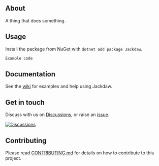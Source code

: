 ﻿## About

A thing that does something.

## Usage
Install the package from NuGet with `dotnet add package Jackdaw`.

```csharp
Example code
```

## Documentation
See the [wiki](https://github.com/robertcoltheart/Jackdaw/wiki) for examples and help using Jackdaw.

## Get in touch
Discuss with us on [Discussions](https://github.com/robertcoltheart/Jackdaw/discussions), or raise an [issue](https://github.com/robertcoltheart/Jackdaw/issues).

[![Discussions](https://img.shields.io/badge/DISCUSS-ON%20GITHUB-yellow?style=for-the-badge)](https://github.com/robertcoltheart/Jackdaw/discussions)

## Contributing
Please read [CONTRIBUTING.md](CONTRIBUTING.md) for details on how to contribute to this project.
